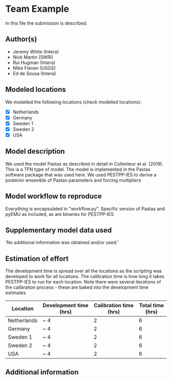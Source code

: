 # Team Example

In this file the submission is described. 

## Author(s)

- Jeremy White (Intera)
- Nick Martin (SWRI)
- Rui Hugman (Intera)
- Mike Fienen (USGS)
- Ed de Sousa (Intera)

## Modeled locations

We modelled the following locations (check modelled locations):

- [x] Netherlands
- [x] Germany
- [X] Sweden 1
- [x] Sweden 2
- [x] USA

## Model description

We used the model Pastas as described in detail in Collenteur et al. (2019). This is a TFN type of model. The model is 
implemented in the Pastas software package that was used here.  We used PESTPP-IES to derive a posterior ensemble of Pastas parameters and forcing multipliers

## Model workflow to reproduce

Everything is encapsulated in "workflow.py". Specific version of Pastas and pyEMU as included, as are binaries for PESTPP-IES

## Supplementary model data used

'No additional information was obtained and/or used.'

## Estimation of effort

The development time is spread over all the locations as the scripting was developed to work for all locations.  The calibration time is how long it takes PESTPP-IES to run for each location.  Note there were several iterations of the calibration process - these are baked into the development time estimates

| Location    | Development time (hrs) | Calibration time (hrs) | Total time (hrs) | 
|-------------|------------------------|-----------------------|------------------|
| Netherlands | ~ 4                    |    2                  |  6                |
| Germany     | ~ 4                    |    2                  |  6                |
| Sweden 1    | ~ 4                    |    2                  |  6                |
| Sweden 2    | ~ 4                    |    2                  |  6                |
| USA         | ~ 4                    |    2                  |  6                |

## Additional information


